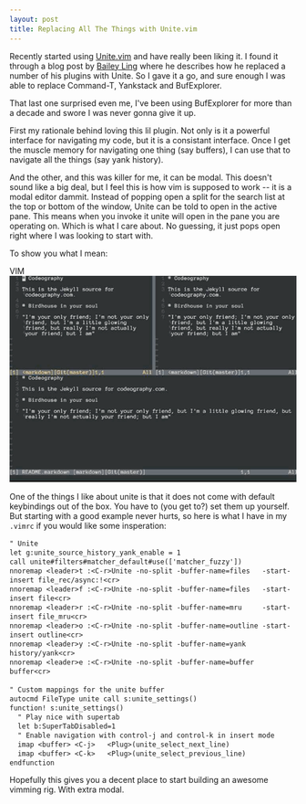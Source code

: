 ```yaml
---
layout: post
title: Replacing All The Things with Unite.vim
---
```


Recently started using [Unite.vim](https://github.com/Shougo/unite.vim) and have really been liking it. I found it through a blog post by [Bailey Ling](http://bling.github.io//blog/2013/06/02/unite-dot-vim-the-plugin-you-didnt-know-you-need/#comment-919769841) where he describes how he replaced a number of his plugins with Unite. So I gave it a go, and sure enough I was able to replace Command-T, Yankstack and BufExplorer.

That last one surprised even me, I've been using BufExplorer for more than a decade and swore I was never gonna give it up.

First my rationale behind loving this lil plugin. Not only is it a powerful interface for navigating my code, but it is a consistant interface. Once I get the muscle memory for navigating one thing (say buffers), I can use that to navigate all the things (say yank history).

And the other, and this was killer for me, it can be modal. This doesn't sound like a big deal, but I feel this is how vim is supposed to work -- it is a modal editor dammit. Instead of popping open a split for the search list at the top or bottom of the window, Unite can be told to open in the active pane. This means when you invoke it unite will open in the pane you are operating on. Which is what I care about. No guessing, it just pops open right where I was looking to start with.

To show you what I mean:

<div class="vimwin">
<div class="vimhead"> VIM </div>
<div class="vimbody"><img src="/images/unite-modal-c.gif" /></div>
</div>

One of the things I like about unite is that it does not come with default keybindings out of the box. You have to (you get to?) set them up yourself. But starting with a good example never hurts, so here is what I have in my `.vimrc` if you would like some insperation:


    " Unite
    let g:unite_source_history_yank_enable = 1
    call unite#filters#matcher_default#use(['matcher_fuzzy'])
    nnoremap <leader>t :<C-r>Unite -no-split -buffer-name=files   -start-insert file_rec/async:!<cr>
    nnoremap <leader>f :<C-r>Unite -no-split -buffer-name=files   -start-insert file<cr>
    nnoremap <leader>r :<C-r>Unite -no-split -buffer-name=mru     -start-insert file_mru<cr>
    nnoremap <leader>o :<C-r>Unite -no-split -buffer-name=outline -start-insert outline<cr>
    nnoremap <leader>y :<C-r>Unite -no-split -buffer-name=yank    history/yank<cr>
    nnoremap <leader>e :<C-r>Unite -no-split -buffer-name=buffer  buffer<cr>

    " Custom mappings for the unite buffer
    autocmd FileType unite call s:unite_settings()
    function! s:unite_settings()
      " Play nice with supertab
      let b:SuperTabDisabled=1
      " Enable navigation with control-j and control-k in insert mode
      imap <buffer> <C-j>   <Plug>(unite_select_next_line)
      imap <buffer> <C-k>   <Plug>(unite_select_previous_line)
    endfunction

Hopefully this gives you a decent place to start building an awesome vimming rig. With extra modal.
